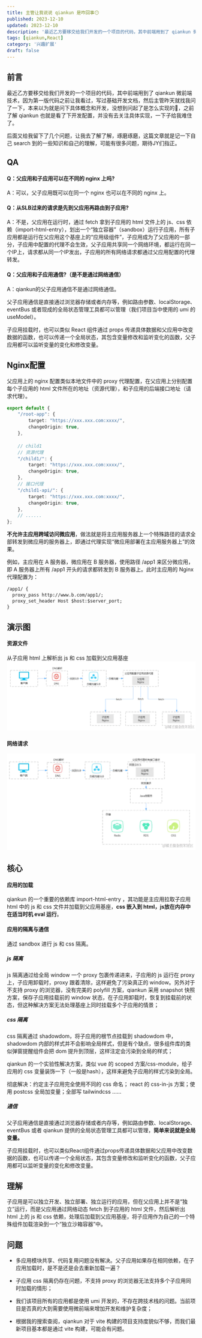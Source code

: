 ```yaml
---
title: 主管让我说说 qiankun 是咋回事😶
published: 2023-12-10
updated: 2023-12-10
description: '最近乙方要移交给我们开发的一个项目的代码，其中前端用到了 qiankun 微前端技术，因为第一版代码之前让我看过，写过基础开发文档，然后主管昨天找我问了ta是怎么实现的🥲'
tags: [qiankun,React]
category: '兴趣扩展'
draft: false 
---
```


## 前言

最近乙方要移交给我们开发的一个项目的代码，其中前端用到了 qiankun 微前端技术，因为第一版代码之前让我看过，写过基础开发文档，然后主管昨天就找我问了一下，本来以为就是问下具体概念和开发，没想到问起了是怎么实现的🥲，之前了解 qiankun 也就是看了下开发配置，并没有去关注具体实现，一下子给我难住了。

后面又给我留下了几个问题，让我去了解了解，琢磨琢磨，这篇文章就是记一下自己 search 到的一些知识和自己的理解，可能有很多问题，期待JY们指正。

## QA

#### Q：父应用和子应用可以在不同的 nginx 上吗?

A：可以，父子应用既可以在同一个 nginx 也可以在不同的 nginx 上。

#### Q：从SLB过来的请求是先到父应用再路由到子应用?

A：不是，父应用在运行时，通过 fetch 拿到子应用的 html 文件上的 js、css 依赖（import-html-entry），划出一个“独立容器”（sandbox）运行子应用，所有子应用都是运行在父应用这个基座上的“应用级组件”，子应用成为了父应用的一部分，子应用中配置的代理不会生效，父子应用共享同一个网络环境，都运行在同一个IP上，请求都从同一个IP发出，子应用的所有网络请求都通过父应用配置的代理转发。

#### Q：父应用和子应用通信?（是不是通过网络通信）

A：qiankun的父子应用通信不是通过网络通信。

父子应用通信是直接通过浏览器存储或者内存等，例如路由参数、localStorage、eventBus 或者现成的全局状态管理工具都可以管理（我们项目当中使用的 umi 的 useModel）。

子应用挂载时，也可以类似 React 组件通过 props 传递具体数据和父应用中改变数据的函数，也可以传递一个全局状态，其包含变量修改和监听变化的函数，父子应用都可以监听变量的变化和修改变量。

## Nginx配置

父应用上的 nginx 配置类似本地文件中的 proxy 代理配置，在父应用上分别配置每个子应用的 html 文件所在的地址（资源代理），和子应用的后端接口地址（请求代理）。

```typescript
export default {
    "/root-app": {
        target: "https://xxx.xxx.com:xxxx/", 
        changeOrigin: true,
    },

    // child1
    // 资源代理
    "/child1/": {
        target: "https://xxx.xxx.com:xxxx/", 
        changeOrigin: true,
    },
    // 接口代理
    "/child1-api/": {
        target: "https://xxx.xxx.com:xxxx/",
        changeOrigin: true,
    },
    // ......
};
```

**不允许主应用跨域访问微应用**，做法就是将主应用服务器上一个特殊路径的请求全部转发到微应用的服务器上，即通过代理实现“微应用部署在主应用服务器上”的效果。

例如，主应用在 A 服务器，微应用在 B 服务器，使用路径 /app1 来区分微应用，即 A 服务器上所有 /app1 开头的请求都转发到 B 服务器上。此时主应用的 Nginx 代理配置为：

```nginx
/app1/ {
  proxy_pass http://www.b.com/app1/;
  proxy_set_header Host $host:$server_port;
}
```

## 演示图

#### 资源文件

从子应用 html 上解析出 js 和 css 加载到父应用基座![未命名文件 (2).png](../images/1744768317666.jpg)

#### 网络请求

![未命名文件 (1).png](../images/1744768269456.jpg)

## 核心

#### 应用的加载

qiankun 的一个重要的依赖库 import-html-entry ，其功能是主应用拉取子应用 html 中的 js 和 css 文件并加载到父应用基座，**css 嵌入到 html，js放在内存中在适当时机 eval 运行**。

#### 应用的隔离与通信

通过 sandbox 进行 js 和 css 隔离。

##### js 隔离

js 隔离通过给全局 window 一个 proxy 包裹传递进来，子应用的 js 运行在 proxy 上，子应用卸载时，proxy 跟着清除，这样避免了污染真正的 window。另外对于不支持 proxy 的浏览器，没有完美的 polyfill 方案，qiankun 采用 snapshot 快照方案，保存子应用挂载前的 window 状态，在子应用卸载时，恢复到挂载前的状态，但这种解决方案无法处理基座上同时挂载多个子应用的情景；

##### css 隔离

css 隔离通过 shadowdom，将子应用的根节点挂载到 shadowdom 中，shadowdom 内部的样式并不会影响全局样式，但是有个缺点，很多组件库的类似弹窗提醒组件会把 dom 提升到顶层，这样注定会污染到全局的样式；

qiankun 的一个实验性解决方案，类似 vue 的 scoped 方案/css-module，给子应用的 css 变量装饰一下（一般是hash），这样来避免子应用的样式污染到全局。

彻底解决：约定主子应用完全使用不同的 css 命名； react 的 css-in-js 方案；使用 postcss 全局加变量；全部写 tailwindcss  ......

##### 通信

父子应用通信是直接通过浏览器存储或者内存等，例如路由参数、localStorage、eventBus 或者 qiankun 提供的全局状态管理工具都可以管理，**简单来说就是全局变量。**

子应用挂载时，也可以类似React组件通过props传递具体数据和父应用中改变数据的函数，也可以传递一个全局状态，其包含变量修改和监听变化的函数，父子应用都可以监听变量的变化和修改变量。

## 理解

子应用是可以独立开发、独立部署、独立运行的应用，但在父应用上并不是“独立”运行，而是父应用通过网络动态 fetch 到子应用的 html 文件，然后解析出 html 上的 js 和 css 依赖，处理后加载到父应用基座，将子应用作为自己的一个特殊组件加载渲染到一个“独立沙箱容器”中。

## 问题

*   多应用模块共享、代码复用问题没有解决。父子应用如果存在相同依赖，在子应用加载时，是不是还是会去重新加载一遍？

*   子应用 css 隔离仍存在问题，不支持 proxy 的浏览器无法支持多个子应用同时加载的情形；

*   我们该项目所有的应用都是使用 umi 开发的，不存在跨技术栈的问题。当前项目是否真的大到需要使用微前端来增加开发和维护复杂度；

*   根据我的搜索查阅，qiankun 对于 vite 构建的项目支持度貌似不够，而我们最新项目基本都是通过 vite 构建，可能会有问题。
